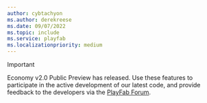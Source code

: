 ```yaml
---
author: cybtachyon
ms.author: derekreese
ms.date: 09/07/2022
ms.topic: include
ms.service: playfab
ms.localizationpriority: medium
---
```

> [!IMPORTANT]
> Economy v2.0 Public Preview has released. Use these features to participate in the active development of our latest code, and provide feedback to the developers via the [PlayFab Forum](https://community.playfab.com).
